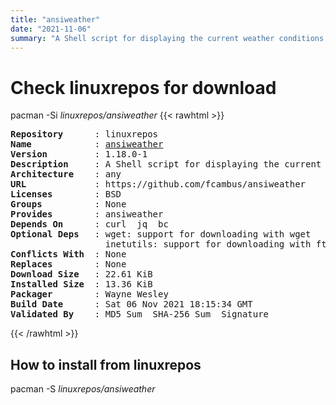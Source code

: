 ```yaml
---
title: "ansiweather"
date: "2021-11-06"
summary: "A Shell script for displaying the current weather conditions in your terminal, with support for ANSI colors and Unicode symbols."
---
```


# Check linuxrepos for download

pacman -Si *linuxrepos/ansiweather*
{{< rawhtml >}}
<pre class="highlight">
<b>Repository</b>      : linuxrepos
<b>Name</b>            : <a href="../../x86_64/ansiweather-1.18.0-1-any.pkg.tar.zst">ansiweather</a>
<b>Version</b>         : 1.18.0-1
<b>Description</b>     : A Shell script for displaying the current weather conditions in your terminal, with support for ANSI colors and Unicode symbols.
<b>Architecture</b>    : any
<b>URL</b>             : https://github.com/fcambus/ansiweather
<b>Licenses</b>        : BSD
<b>Groups</b>          : None
<b>Provides</b>        : ansiweather
<b>Depends On</b>      : curl  jq  bc
<b>Optional Deps</b>   : wget: support for downloading with wget
                  inetutils: support for downloading with ftp
<b>Conflicts With</b>  : None
<b>Replaces</b>        : None
<b>Download Size</b>   : 22.61 KiB
<b>Installed Size</b>  : 13.36 KiB
<b>Packager</b>        : Wayne Wesley <wayne6324@gmail.com>
<b>Build Date</b>      : Sat 06 Nov 2021 18:15:34 GMT
<b>Validated By</b>    : MD5 Sum  SHA-256 Sum  Signature
</pre>
{{< /rawhtml >}}
## How to install from linuxrepos

pacman -S *linuxrepos/ansiweather*
